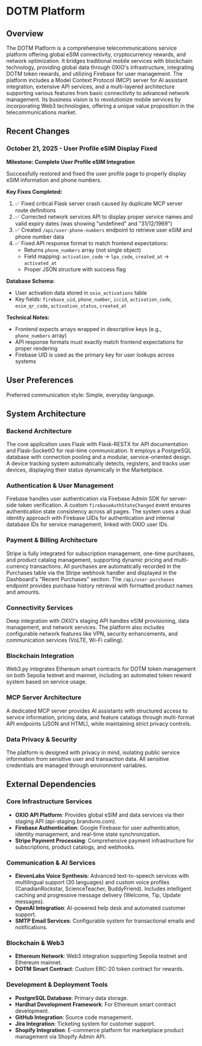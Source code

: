 # DOTM Platform

## Overview

The DOTM Platform is a comprehensive telecommunications service platform offering global eSIM connectivity, cryptocurrency rewards, and network optimization. It bridges traditional mobile services with blockchain technology, providing global data through OXIO's infrastructure, integrating DOTM token rewards, and utilizing Firebase for user management. The platform includes a Model Context Protocol (MCP) server for AI assistant integration, extensive API services, and a multi-layered architecture supporting various features from basic connectivity to advanced network management. Its business vision is to revolutionize mobile services by incorporating Web3 technologies, offering a unique value proposition in the telecommunications market.

## Recent Changes

### October 21, 2025 - User Profile eSIM Display Fixed

**Milestone: Complete User Profile eSIM Integration**

Successfully restored and fixed the user profile page to properly display eSIM information and phone numbers.

**Key Fixes Completed:**
1. ✅ Fixed critical Flask server crash caused by duplicate MCP server route definitions
2. ✅ Corrected network services API to display proper service names and valid expiry dates (was showing "undefined" and "31/12/1969")
3. ✅ Created `/api/user-phone-numbers` endpoint to retrieve user eSIM and phone number data
4. ✅ Fixed API response format to match frontend expectations:
   - Returns `phone_numbers` array (not single object)
   - Field mapping: `activation_code` → `lpa_code`, `created_at` → `activated_at`
   - Proper JSON structure with success flag

**Database Schema:**
- User activation data stored in `oxio_activations` table
- Key fields: `firebase_uid`, `phone_number`, `iccid`, `activation_code`, `esim_qr_code`, `activation_status`, `created_at`

**Technical Notes:**
- Frontend expects arrays wrapped in descriptive keys (e.g., `phone_numbers` array)
- API response formats must exactly match frontend expectations for proper rendering
- Firebase UID is used as the primary key for user lookups across systems

## User Preferences

Preferred communication style: Simple, everyday language.

## System Architecture

### Backend Architecture

The core application uses Flask with Flask-RESTX for API documentation and Flask-SocketIO for real-time communication. It employs a PostgreSQL database with connection pooling and a modular, service-oriented design. A device tracking system automatically detects, registers, and tracks user devices, displaying their status dynamically in the Marketplace.

### Authentication & User Management

Firebase handles user authentication via Firebase Admin SDK for server-side token verification. A custom `firebaseAuthStateChanged` event ensures authentication state consistency across all pages. The system uses a dual identity approach with Firebase UIDs for authentication and internal database IDs for service management, linked with OXIO user IDs.

### Payment & Billing Architecture

Stripe is fully integrated for subscription management, one-time purchases, and product catalog management, supporting dynamic pricing and multi-currency transactions. All purchases are automatically recorded in the Purchases table via the Stripe webhook handler and displayed in the Dashboard's "Recent Purchases" section. The `/api/user-purchases` endpoint provides purchase history retrieval with formatted product names and amounts.

### Connectivity Services

Deep integration with OXIO's staging API handles eSIM provisioning, data management, and network services. The platform also includes configurable network features like VPN, security enhancements, and communication services (VoLTE, Wi-Fi calling).

### Blockchain Integration

Web3.py integrates Ethereum smart contracts for DOTM token management on both Sepolia testnet and mainnet, including an automated token reward system based on service usage.

### MCP Server Architecture

A dedicated MCP server provides AI assistants with structured access to service information, pricing data, and feature catalogs through multi-format API endpoints (JSON and HTML), while maintaining strict privacy controls.

### Data Privacy & Security

The platform is designed with privacy in mind, isolating public service information from sensitive user and transaction data. All sensitive credentials are managed through environment variables.

## External Dependencies

### Core Infrastructure Services

-   **OXIO API Platform**: Provides global eSIM and data services via their staging API (api-staging.brandvno.com).
-   **Firebase Authentication**: Google Firebase for user authentication, identity management, and real-time state synchronization.
-   **Stripe Payment Processing**: Comprehensive payment infrastructure for subscriptions, product catalogs, and webhooks.

### Communication & AI Services

-   **ElevenLabs Voice Synthesis**: Advanced text-to-speech services with multilingual support (30 languages) and custom voice profiles (CanadianRockstar, ScienceTeacher, BuddyFriend). Includes intelligent caching and progressive message delivery (Welcome, Tip, Update messages).
-   **OpenAI Integration**: AI-powered help desk and automated customer support.
-   **SMTP Email Services**: Configurable system for transactional emails and notifications.

### Blockchain & Web3

-   **Ethereum Network**: Web3 integration supporting Sepolia testnet and Ethereum mainnet.
-   **DOTM Smart Contract**: Custom ERC-20 token contract for rewards.

### Development & Deployment Tools

-   **PostgreSQL Database**: Primary data storage.
-   **Hardhat Development Framework**: For Ethereum smart contract development.
-   **GitHub Integration**: Source code management.
-   **Jira Integration**: Ticketing system for customer support.
-   **Shopify Integration**: E-commerce platform for marketplace product management via Shopify Admin API.